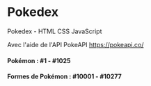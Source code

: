# Pokedex
Pokedex - HTML CSS JavaScript

Avec l'aide de l'API PokeAPI
https://pokeapi.co/

#### Pokémon : #1 - #1025
#### Formes de Pokémon : #10001 - #10277
